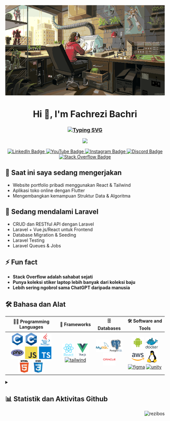 <div align="center">
  <img src="./asstes/p.gif" alt="snake"/>
</div>

<h1 align="center">Hi 👋, I'm Fachrezi Bachri</h1>
<h3 align="center"><Hello, World!/></h3>

<h3 align="center">

[![Typing SVG](https://readme-typing-svg.demolab.com?font=Fira+Code&size=24&duration=4000&pause=1000&center=true&vCenter=true&width=435&lines=Hello!+I'm+Fachrezi+Bachri;Full+Stack+Developer;Web+Developer;Mobile+Developer)](https://git.io/typing-svg)

</h3>

<!-- GITF DAN LINK -->
<p align="center">
  <img src="https://media.giphy.com/media/5eLDrEaRGHegx2FeF2/giphy.gif" width="200"/>
</p>

<div align="center" id="badges">
  <a href="https://www.linkedin.com/in/fachrezi-bachri-95490a308/">
    <img src="https://img.shields.io/badge/LinkedIn-blue?style=for-the-badge&logo=linkedin&logoColor=white" alt="LinkedIn Badge"/>
  </a>
  <a href="https://www.youtube.com/c/xcodezrezi">
    <img src="https://img.shields.io/badge/YouTube-red?style=for-the-badge&logo=youtube&logoColor=white" alt="YouTube Badge"/>
  </a>
  <a href="https://instagram.com/xroxrezi">
    <img src="https://img.shields.io/badge/Instagram-purple?style=for-the-badge&logo=instagram&logoColor=white" alt="Instagram Badge"/>
  </a>
  <a href="https://discord.gg/4bDyzhvc">
    <img src="https://img.shields.io/badge/Discord-5865F2?style=for-the-badge&logo=discord&logoColor=white" alt="Discord Badge"/>
  </a>
  <a href="https://stackoverflow.com/users/xroxrezix">
    <img src="https://img.shields.io/badge/Stack_Overflow-FE7A16?style=for-the-badge&logo=stack-overflow&logoColor=white" alt="Stack Overflow Badge"/>
  </a>
</div>


## 🔭 Saat ini saya sedang mengerjakan
- Website portfolio pribadi menggunakan React & Tailwind 
- Aplikasi toko online dengan Flutter
- Mengembangkan kemampuan Struktur Data & Algoritma

## 🌱 Sedang mendalami Laravel 
- CRUD dan RESTful API dengan Laravel 
- Laravel + Vue.js/React untuk Frontend 
- Database Migration & Seeding 
- Laravel Testing 
- Laravel Queues & Jobs

## ⚡ Fun fact 
- **Stack Overflow adalah sahabat sejati**
- **Punya koleksi stiker laptop lebih banyak dari koleksi baju**
- **Lebih sering ngobrol sama ChatGPT daripada manusia**


## 🛠️ Bahasa dan Alat
| 👨‍💻 Programming Languages | 🚀 Frameworks | 🗄️ Databases | 🛠️ Software and Tools |
|:---:|:---:|:---:|:---:|
| <a href="https://www.cprogramming.com/" target="_blank"><img src="https://raw.githubusercontent.com/devicons/devicon/master/icons/c/c-original.svg" alt="c" width="40" height="40"/></a> <a href="https://www.w3schools.com/cpp/" target="_blank"><img src="https://raw.githubusercontent.com/devicons/devicon/master/icons/cplusplus/cplusplus-original.svg" alt="cplusplus" width="40" height="40"/></a> <a href="https://www.java.com" target="_blank"><img src="https://raw.githubusercontent.com/devicons/devicon/master/icons/java/java-original.svg" alt="java" width="40" height="40"/></a> <a href="https://www.php.net" target="_blank"><img src="https://raw.githubusercontent.com/devicons/devicon/master/icons/php/php-original.svg" alt="php" width="40" height="40"/></a> <a href="https://developer.mozilla.org/en-US/docs/Web/JavaScript" target="_blank"><img src="https://raw.githubusercontent.com/devicons/devicon/master/icons/javascript/javascript-original.svg" alt="javascript" width="40" height="40"/></a> <a href="https://www.typescriptlang.org/" target="_blank"><img src="https://raw.githubusercontent.com/devicons/devicon/master/icons/typescript/typescript-original.svg" alt="typescript" width="40" height="40"/></a> <a href="https://www.w3.org/html/" target="_blank"><img src="https://raw.githubusercontent.com/devicons/devicon/master/icons/html5/html5-original-wordmark.svg" alt="html5" width="40" height="40"/></a> <a href="https://www.w3schools.com/css/" target="_blank"><img src="https://raw.githubusercontent.com/devicons/devicon/master/icons/css3/css3-original-wordmark.svg" alt="css3" width="40" height="40"/></a> | <a href="https://reactjs.org/" target="_blank"><img src="https://raw.githubusercontent.com/devicons/devicon/master/icons/react/react-original-wordmark.svg" alt="react" width="40" height="40"/></a> <a href="https://vuejs.org/" target="_blank"><img src="https://raw.githubusercontent.com/devicons/devicon/master/icons/vuejs/vuejs-original-wordmark.svg" alt="vuejs" width="40" height="40"/></a> <a href="https://tailwindcss.com/" target="_blank"><img src="https://www.vectorlogo.zone/logos/tailwindcss/tailwindcss-icon.svg" alt="tailwind" width="40" height="40"/></a> | <a href="https://www.mysql.com/" target="_blank"><img src="https://raw.githubusercontent.com/devicons/devicon/master/icons/mysql/mysql-original-wordmark.svg" alt="mysql" width="40" height="40"/></a> <a href="https://www.postgresql.org" target="_blank"><img src="https://raw.githubusercontent.com/devicons/devicon/master/icons/postgresql/postgresql-original-wordmark.svg" alt="postgresql" width="40" height="40"/></a> <a href="https://www.oracle.com/" target="_blank"><img src="https://raw.githubusercontent.com/devicons/devicon/master/icons/oracle/oracle-original.svg" alt="oracle" width="40" height="40"/></a> | <a href="https://developer.android.com" target="_blank"><img src="https://raw.githubusercontent.com/devicons/devicon/master/icons/android/android-original-wordmark.svg" alt="android" width="40" height="40"/></a> <a href="https://www.docker.com/" target="_blank"><img src="https://raw.githubusercontent.com/devicons/devicon/master/icons/docker/docker-original-wordmark.svg" alt="docker" width="40" height="40"/></a> <a href="https://aws.amazon.com" target="_blank"><img src="https://raw.githubusercontent.com/devicons/devicon/master/icons/amazonwebservices/amazonwebservices-original-wordmark.svg" alt="aws" width="40" height="40"/></a> <a href="https://www.linux.org/" target="_blank"><img src="https://raw.githubusercontent.com/devicons/devicon/master/icons/linux/linux-original.svg" alt="linux" width="40" height="40"/></a> <a href="https://www.figma.com/" target="_blank"><img src="https://www.vectorlogo.zone/logos/figma/figma-icon.svg" alt="figma" width="40" height="40"/></a> <a href="https://unity.com/" target="_blank"><img src="https://www.vectorlogo.zone/logos/unity3d/unity3d-icon.svg" alt="unity" width="40" height="40"/></a> |

<details>
 <summary><h2>📊 Statistik dan Aktivitas Github</h2></summary>
 <br/>
   <div>
   <!-- Optional: Tambahkan section activity graph yang terpisah -->
   <details>
       <summary>📈 Grafik Aktivitas</summary>
       <img alt="Rezibos's Activity Graph" src="https://github-readme-activity-graph.vercel.app/graph?username=rezibos&theme=github-light"/>
   </details>

   <details>
       <summary>🏆 Piala GitHub</summary>
       <br/>
       <p align="center">
           <img src="https://github-profile-trophy.vercel.app/?username=rezibos&theme=tokyonight&no-frame=true&no-bg=false&margin-w=4&row=1" alt="rezibos" />
       </p>
   </details>

   <details>
       <summary>🔍 Details</summary>    
       <br/>
       <p align="center">
           <a href="https://github.com/rezibos/github-readme-stats">
               <img alt="Rezibos's Github Stats" src="https://github-readme-stats.vercel.app/api?username=rezibos&show_icons=true&count_private=true&theme=tokyonight" height="192px"/>
           </a>
       </p>
       <br/><br/>
       <p align="center">
           <img src="https://github-readme-stats.vercel.app/api/top-langs?username=rezibos&langs_count=10&show_icons=true&locale=en&layout=compact&theme=tokyonight" alt="rezibos" height="192px"/>
       </p>
   </details>

   <details>
       <summary><b>⚡ Aktivitas GitHub Terbaru</b></summary>
       <br/>
       <p align="center">
           <img alt="Rezibos's Activity Graph" src="https://github-readme-streak-stats.herokuapp.com/?user=rezibos&theme=tokyonight" />
       </p>
   </details>

</details>

<img align="right" src="https://komarev.com/ghpvc/?username=rezibos&label=GITHUB%20VIEWS&color=grey&style=for-the-badge" alt="rezibos" />